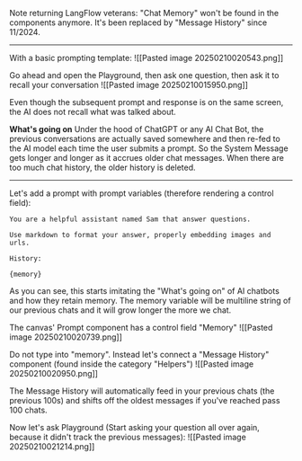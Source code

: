 Note returning LangFlow veterans:
"Chat Memory" won't be found in the components anymore. It's been replaced by "Message History" since 11/2024.

---



With a basic prompting template:
![[Pasted image 20250210020543.png]]

Go ahead and open the Playground, then ask one question, then ask it to recall your conversation
![[Pasted image 20250210015950.png]]

Even though the subsequent prompt and response is on the same screen, the AI does not recall what was talked about.

**What's going on**
	Under the hood of ChatGPT or any AI Chat Bot, the previous conversations are actually saved somewhere and then re-fed to the AI model each time the user submits a prompt. So the System Message gets longer and longer as it accrues older chat messages. When there are too much chat history, the older history is deleted.

---

Let's add a prompt with prompt variables (therefore rendering a control field):
```
You are a helpful assistant named Sam that answer questions.

Use markdown to format your answer, properly embedding images and urls.

History: 

{memory}
```

As you can see, this starts imitating the "What's going on" of AI chatbots and how they retain memory. The memory variable will be multiline string of our previous chats and it will grow longer the more we chat.

The canvas' Prompt component has a control field "Memory"
![[Pasted image 20250210020739.png]]

Do not type into "memory". Instead let's connect a "Message History" component (found inside the category "Helpers")
![[Pasted image 20250210020950.png]]

The Message History will automatically feed in your previous chats (the previous 100s) and shifts off the oldest messages if you've reached pass 100 chats.

Now let's ask Playground (Start asking your question all over again, because it didn't track the previous messages):
![[Pasted image 20250210021214.png]]
